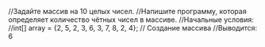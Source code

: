//Задайте массив на 10 целых чисел. 
//Напишите программу, которая определяет количество чётных чисел в массиве.
//Начальные условия:
//int[] array = {2, 5, 2, 3, 6, 3, 7, 8, 2, 4}; // Создание массива
//Выводится: 6

